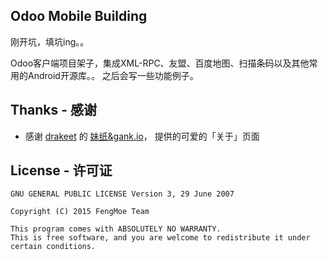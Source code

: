 ## Odoo Mobile Building
刚开坑，填坑ing。。

Odoo客户端项目架子，集成XML-RPC、友盟、百度地图、扫描条码以及其他常用的Android开源库。。
之后会写一些功能例子。

## Thanks - 感谢

- 感谢 [drakeet](https://github.com/drakeet) 的 [妹纸&gank.io](https://github.com/drakeet/Meizhi)， 提供的可爱的「关于」页面

## License - 许可证

```
GNU GENERAL PUBLIC LICENSE Version 3, 29 June 2007

Copyright (C) 2015 FengMoe Team

This program comes with ABSOLUTELY NO WARRANTY.
This is free software, and you are welcome to redistribute it under certain conditions.
```